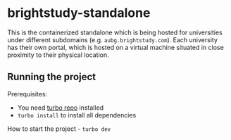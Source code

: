 # brightstudy-standalone

This is the containerized standalone which is being hosted for universities under different subdomains (e.g. `aubg.brightstudy.com`). Each university has their own portal, which is hosted on a virtual machine situated in close proximity to their physical location.

## Running the project

Prerequisites:

- You need [turbo repo](https://turbo.build/repo/docs/installing) installed
- `turbo install` to install all dependencies

How to start the project - `turbo dev`
